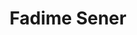 ---
layout: page
title: Fadime Sener
description: Meta Reality Labs
img: assets/img/organizers/fadime_sener.jpg
importance: 5
redirect: https://fadimesener.github.io/
category: work
related_publications: false
---